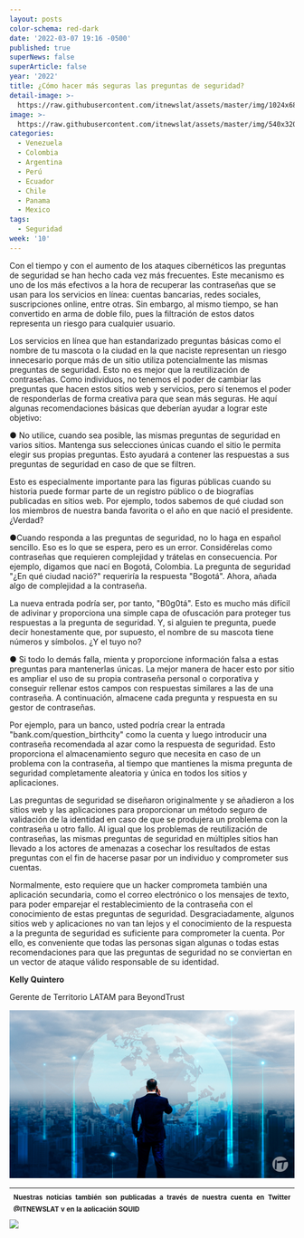```yaml
---
layout: posts
color-schema: red-dark
date: '2022-03-07 19:16 -0500'
published: true
superNews: false
superArticle: false
year: '2022'
title: ¿Cómo hacer más seguras las preguntas de seguridad?
detail-image: >-
  https://raw.githubusercontent.com/itnewslat/assets/master/img/1024x680/Ejecutivo-Negocios-g.jpg
image: >-
  https://raw.githubusercontent.com/itnewslat/assets/master/img/540x320/Ejecutivo-Negocios-p.jpg
categories:
  - Venezuela
  - Colombia
  - Argentina
  - Perú
  - Ecuador
  - Chile
  - Panama
  - Mexico
tags:
  - Seguridad
week: '10'
---
```

Con el tiempo y con el aumento de los ataques cibernéticos las preguntas de seguridad se han hecho cada vez más frecuentes. Este mecanismo es uno de los más efectivos a la hora de recuperar las contraseñas que se usan para los servicios en línea: cuentas bancarias, redes sociales, suscripciones online, entre otras. Sin embargo, al mismo tiempo, se han convertido en arma de doble filo, pues la filtración de estos datos representa un riesgo para cualquier usuario.
 
Los servicios en línea que han estandarizado preguntas básicas como el nombre de tu mascota o la ciudad en la que naciste representan un riesgo innecesario porque más de un sitio utiliza potencialmente las mismas preguntas de seguridad. Esto no es mejor que la reutilización de contraseñas. Como individuos, no tenemos el poder de cambiar las preguntas que hacen estos sitios web y servicios, pero sí tenemos el poder de responderlas de forma creativa para que sean más seguras. He aquí algunas recomendaciones básicas que deberían ayudar a lograr este objetivo:
 
●  No utilice, cuando sea posible, las mismas preguntas de seguridad en varios sitios. Mantenga sus selecciones únicas cuando el sitio le permita elegir sus propias preguntas. Esto ayudará a contener las respuestas a sus preguntas de seguridad en caso de que se filtren.
 
Esto es especialmente importante para las figuras públicas cuando su historia puede formar parte de un registro público o de biografías publicadas en sitios web. Por ejemplo, todos sabemos de qué ciudad son los miembros de nuestra banda favorita o el año en que nació el presidente. ¿Verdad?
 
●Cuando responda a las preguntas de seguridad, no lo haga en español sencillo. Eso es lo que se espera, pero es un error. Considérelas como contraseñas que requieren complejidad y trátelas en consecuencia. Por ejemplo, digamos que nací en Bogotá, Colombia. La pregunta de seguridad "¿En qué ciudad nació?" requeriría la respuesta "Bogotá". Ahora, añada algo de complejidad a la contraseña.
 
La nueva entrada podría ser, por tanto, "B0g0tá". Esto es mucho más difícil de adivinar y proporciona una simple capa de ofuscación para proteger tus respuestas a la pregunta de seguridad. Y, si alguien te pregunta, puede decir honestamente que, por supuesto, el nombre de su mascota tiene números y símbolos. ¿Y el tuyo no?
 
● Si todo lo demás falla, mienta y proporcione información falsa a estas preguntas para mantenerlas únicas. La mejor manera de hacer esto por sitio es ampliar el uso de su propia contraseña personal o corporativa y conseguir rellenar estos campos con respuestas similares a las de una contraseña. A continuación, almacene cada pregunta y respuesta en su gestor de contraseñas.
 
Por ejemplo, para un banco, usted podría crear la entrada "bank.com/question_birthcity" como la cuenta y luego introducir una contraseña recomendada al azar como la respuesta de seguridad. Esto proporciona el almacenamiento seguro que necesita en caso de un problema con la contraseña, al tiempo que mantienes la misma pregunta de seguridad completamente aleatoria y única en todos los sitios y aplicaciones.
 
Las preguntas de seguridad se diseñaron originalmente y se añadieron a los sitios web y las aplicaciones para proporcionar un método seguro de validación de la identidad en caso de que se produjera un problema con la contraseña u otro fallo. Al igual que los problemas de reutilización de contraseñas, las mismas preguntas de seguridad en múltiples sitios han llevado a los actores de amenazas a cosechar los resultados de estas preguntas con el fin de hacerse pasar por un individuo y comprometer sus cuentas.
 
Normalmente, esto requiere que un hacker comprometa también una aplicación secundaria, como el correo electrónico o los mensajes de texto, para poder emparejar el restablecimiento de la contraseña con el conocimiento de estas preguntas de seguridad. Desgraciadamente, algunos sitios web y aplicaciones no van tan lejos y el conocimiento de la respuesta a la pregunta de seguridad es suficiente para comprometer la cuenta. Por ello, es conveniente que todas las personas sigan algunas o todas estas recomendaciones para que las preguntas de seguridad no se conviertan en un vector de ataque válido responsable de su identidad.
 
**Kelly Quintero**

Gerente de Territorio LATAM para BeyondTrust

![](https://raw.githubusercontent.com/itnewslat/assets/master/img/540x320/Ejecutivo-Negocios-p.jpg)

<table style="height: 42px;" width="569">
<tbody>
<tr>
<td style="text-align: justify;"><sub><strong>Nuestras noticias también son publicadas a través de nuestra cuenta en Twitter <a href="https://twitter.com/itnewslat?lang=es">@ITNEWSLAT</a> y en la aplicación <a href="https://squidapp.co/en/">SQUID</a></strong></sub></td>
</tr>
</tbody>
</table>

<img src="https://tracker.metricool.com/c3po.jpg?hash=56f88a41e39ab42c063cc51676587a04"/>
